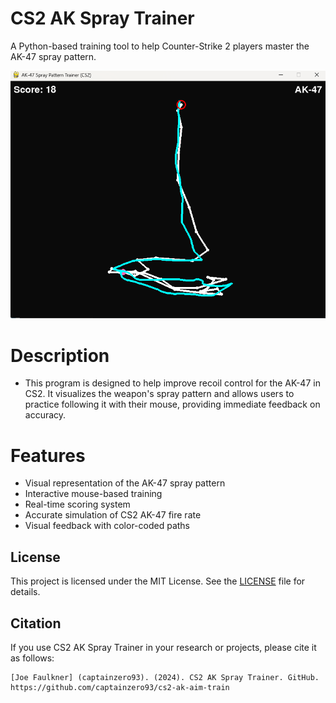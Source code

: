 # CS2 AK Spray Trainer

A Python-based training tool to help Counter-Strike 2 players master the AK-47 spray pattern.
<p align="center">
  <img src="GUI.png" alt="Example image of the CS2 AK Spray Trainer program.">
</p>

# Description

- This program is designed to help improve recoil control for the AK-47 in CS2. It visualizes the weapon's spray pattern and allows users to practice following it with their mouse, providing immediate feedback on accuracy.

# Features

- Visual representation of the AK-47 spray pattern
- Interactive mouse-based training
- Real-time scoring system
- Accurate simulation of CS2 AK-47 fire rate
- Visual feedback with color-coded paths

## License

This project is licensed under the MIT License. See the [LICENSE](LICENSE) file for details.

## Citation

If you use CS2 AK Spray Trainer in your research or projects, please cite it as follows:

```
[Joe Faulkner] (captainzero93). (2024). CS2 AK Spray Trainer. GitHub. https://github.com/captainzero93/cs2-ak-aim-train
```
